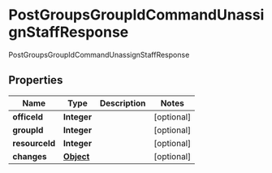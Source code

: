 

# PostGroupsGroupIdCommandUnassignStaffResponse

PostGroupsGroupIdCommandUnassignStaffResponse
## Properties

Name | Type | Description | Notes
------------ | ------------- | ------------- | -------------
**officeId** | **Integer** |  |  [optional]
**groupId** | **Integer** |  |  [optional]
**resourceId** | **Integer** |  |  [optional]
**changes** | [**Object**](.md) |  |  [optional]



